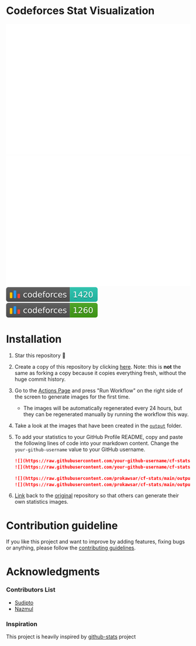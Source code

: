# Codeforces Stat Visualization

<a href="https://github.com/prokawsar/cf-stats">
<img src="https://raw.githubusercontent.com/prokawsar/cf-stats/main/output/light_card.svg#gh-dark-mode-only" />
<img src="https://raw.githubusercontent.com/prokawsar/cf-stats/main/output/light_card.svg" />
</a>
<br/>
<a href="https://github.com/prokawsar/cf-stats">
<img src="https://raw.githubusercontent.com/prokawsar/cf-stats/main/output/max_rating.svg" />
<img src="https://raw.githubusercontent.com/prokawsar/cf-stats/main/output/rating.svg" />
</a>

# Installation

<!-- TODO: Add details and screenshots -->

1. Star this repository :pray:
2. Create a copy of this repository by clicking
   [here](https://github.com/prokawsar/cf-stats/generate). Note: this is
   **not** the same as forking a copy because it copies everything fresh,
   without the huge commit history.
3. Go to the [Actions Page](../../actions?query=workflow%3A"Generate+Stats+Images") and press "Run Workflow" on the
   right side of the screen to generate images for the first time.
    - The images will be automatically regenerated every 24 hours, but they can
      be regenerated manually by running the workflow this way.
4. Take a look at the images that have been created in the
   [`output`](output) folder.
5. To add your statistics to your GitHub Profile README, copy and paste the
   following lines of code into your markdown content. Change the `your-github-username`
   value to your GitHub username.

    ```md
    ![](https://raw.githubusercontent.com/your-github-username/cf-stats/main/output/light_card.svg#gh-dark-mode-only)
    ![](https://raw.githubusercontent.com/your-github-username/cf-stats/main/output/light_card.svg)
    ```

    ```md
    ![](https://raw.githubusercontent.com/prokawsar/cf-stats/main/output/max_rating.svg)
    ![](https://raw.githubusercontent.com/prokawsar/cf-stats/main/output/rating.svg)
    ```

6. [Link](https://github.com/prokawsar/cf-stats) back to the [original](https://github.com/prokawsar/cf-stats)
   repository so that others can generate their own
   statistics images.

# Contribution guideline

If you like this project and want to improve by adding features, fixing bugs or anything, please follow
the [contributing guidelines](docs/CONTRIBUTING.md).

# Acknowledgments

### Contributors List

-   [Sudipto](https://github.com/prokawsar)
-   [Nazmul](https://github.com/nazmulweb)

### Inspiration

This project is heavily inspired by [github-stats](https://github.com/jstrieb/github-stats) project
